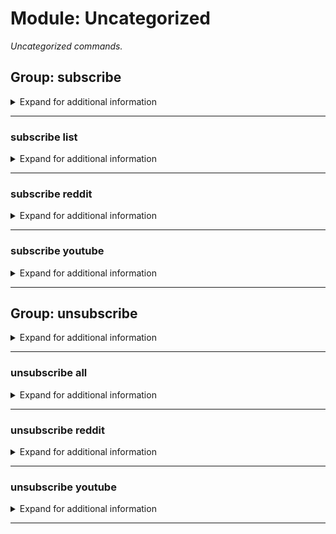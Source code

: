 # Module: Uncategorized
*Uncategorized commands.*


## Group: subscribe
<details><summary markdown='span'>Expand for additional information</summary><p>

*Commands for adding feed subscriptions. The bot will send a message when the latest topic is changed. Group call subscribes the bot to the given RSS feed URL in given channel or lists active subscriptions for given channel. If channel is not provided, uses current channel.*

**Aliases:**
`sub, subscriptions, subscription`
**Guild only.**

**Requires permissions:**
`Manage guild`

**Overload 2:**
- [`channel`]: *Channel for updates*
- [`URL`]: *RSS feed URL*
- (optional) [`string...`]: *Friendly name* (def: `None`)

**Overload 1:**
- [`URL`]: *RSS feed URL*
- (optional) [`channel`]: *Channel for updates* (def: `None`)
- (optional) [`string...`]: *Friendly name* (def: `None`)

**Overload 0:**
- (optional) [`channel`]: *Channel for updates* (def: `None`)

**Examples:**

```xml
!subscribe http://some.rss.feed.url/.rss
!subscribe http://some.rss.feed.url/.rss #my-text-channel SubscriptionName
!subscribe #my-text-channel
```
</p></details>

---

### subscribe list
<details><summary markdown='span'>Expand for additional information</summary><p>

*Lists active subscriptions for current channel.*

**Aliases:**
`ls, listsubs, listfeeds`
**Guild only.**

**Requires permissions:**
`Manage guild`

**Overload 0:**
- (optional) [`channel`]: *Channel for updates* (def: `None`)

**Examples:**

```xml
!subscribe list
!subscribe list #my-text-channel
```
</p></details>

---

### subscribe reddit
<details><summary markdown='span'>Expand for additional information</summary><p>

*Subscribes to a given subreddit.*

**Aliases:**
`r`
**Guild only.**

**Requires permissions:**
`Manage guild`

**Overload 1:**
- [`channel`]: *Channel for updates*
- [`string`]: *Subreddit*

**Overload 0:**
- [`string`]: *Subreddit*
- (optional) [`channel`]: *Channel for updates* (def: `None`)

**Examples:**

```xml
!subscribe reddit awww
!subscribe reddit awww #my-text-channel
```
</p></details>

---

### subscribe youtube
<details><summary markdown='span'>Expand for additional information</summary><p>

*Subscribes to a given YouTube channel.*

**Aliases:**
`y, yt, ytube`
**Guild only.**

**Requires permissions:**
`Manage guild`

**Overload 2:**
- [`channel`]: *Channel for updates*
- [`URL`]: *Channel where to send updates*
- (optional) [`string...`]: *Friendly name* (def: `None`)

**Overload 1:**
- [`URL`]: *Channel where to send updates*
- [`channel`]: *Channel for updates*
- (optional) [`string...`]: *Friendly name* (def: `None`)

**Overload 0:**
- [`URL`]: *Channel where to send updates*
- (optional) [`string...`]: *Friendly name* (def: `None`)

**Examples:**

```xml
!subscribe youtube https://www.youtube.com/channel/UCA5u8UquvO44Jcd3wZApyDg
!subscribe youtube https://www.youtube.com/channel/UCA5u8UquvO44Jcd3wZApyDg SubscriptionName
!subscribe youtube UCA5u8UquvO44Jcd3wZApyDg #my-text-channel
```
</p></details>

---

## Group: unsubscribe
<details><summary markdown='span'>Expand for additional information</summary><p>

*Commands for removing feed subscriptions. Group call unsubscribes the bot from given feed by ID or friendly name.*

**Aliases:**
`unsub`
**Guild only.**

**Requires permissions:**
`Manage guild`

**Overload 1:**
- [`int...`]: *ID(s)*

**Overload 0:**
- [`string...`]: *Friendly name*

**Examples:**

```xml
!unsubscribe 12345
!unsubscribe SubscriptionName
```
</p></details>

---

### unsubscribe all
<details><summary markdown='span'>Expand for additional information</summary><p>

*Removes all subscriptions in given channel.*

**Aliases:**
`a`
**Guild only.**

**Requires permissions:**
`Manage guild`

**Overload 0:**
- (optional) [`channel`]: *Channel for updates* (def: `None`)

**Examples:**

```xml
!unsubscribe all
!unsubscribe all #my-text-channel
```
</p></details>

---

### unsubscribe reddit
<details><summary markdown='span'>Expand for additional information</summary><p>

*Unsubscribes from a reddit sub.*

**Aliases:**
`r`
**Guild only.**

**Requires permissions:**
`Manage guild`

**Overload 0:**
- [`string`]: *Subreddit*

**Examples:**

```xml
!unsubscribe reddit awww
```
</p></details>

---

### unsubscribe youtube
<details><summary markdown='span'>Expand for additional information</summary><p>

*Unsubscribes from a YouTube channel.*

**Aliases:**
`y, yt, ytube`
**Guild only.**

**Requires permissions:**
`Manage guild`

**Overload 0:**
- [`string...`]: *YouTube channel URL or friendly name*

**Examples:**

```xml
!unsubscribe youtube SubscriptionName
!unsubscribe youtube https://www.youtube.com/channel/UCA5u8UquvO44Jcd3wZApyDg
```
</p></details>

---

